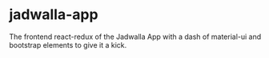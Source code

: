 # jadwalla-app
The frontend react-redux of the Jadwalla App with a dash of material-ui and bootstrap elements to give it a kick.
